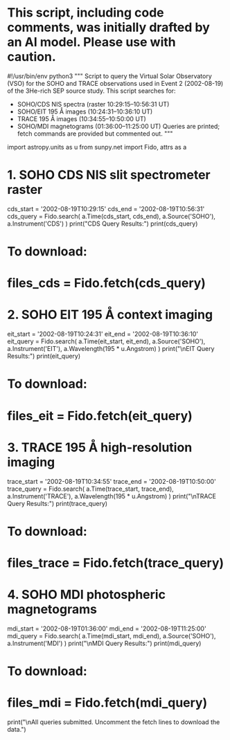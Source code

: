 # This script, including code comments, was initially drafted by an AI model. Please use with caution.

#!/usr/bin/env python3
"""
Script to query the Virtual Solar Observatory (VSO) for the SOHO and TRACE
observations used in Event 2 (2002-08-19) of the 3He-rich SEP source study.
This script searches for:
  - SOHO/CDS NIS spectra (raster 10:29:15–10:56:31 UT)
  - SOHO/EIT 195 Å images (10:24:31–10:36:10 UT)
  - TRACE 195 Å images (10:34:55–10:50:00 UT)
  - SOHO/MDI magnetograms (01:36:00–11:25:00 UT)
Queries are printed; fetch commands are provided but commented out.
"""

import astropy.units as u
from sunpy.net import Fido, attrs as a

# 1. SOHO CDS NIS slit spectrometer raster 
cds_start = '2002-08-19T10:29:15'
cds_end   = '2002-08-19T10:56:31'
cds_query = Fido.search(
    a.Time(cds_start, cds_end),
    a.Source('SOHO'),
    a.Instrument('CDS')
)
print("CDS Query Results:")
print(cds_query)
# To download:
# files_cds = Fido.fetch(cds_query)

# 2. SOHO EIT 195 Å context imaging
eit_start = '2002-08-19T10:24:31'
eit_end   = '2002-08-19T10:36:10'
eit_query = Fido.search(
    a.Time(eit_start, eit_end),
    a.Source('SOHO'),
    a.Instrument('EIT'),
    a.Wavelength(195 * u.Angstrom)
)
print("\nEIT Query Results:")
print(eit_query)
# To download:
# files_eit = Fido.fetch(eit_query)

# 3. TRACE 195 Å high-resolution imaging
trace_start = '2002-08-19T10:34:55'
trace_end   = '2002-08-19T10:50:00'
trace_query = Fido.search(
    a.Time(trace_start, trace_end),
    a.Instrument('TRACE'),
    a.Wavelength(195 * u.Angstrom)
)
print("\nTRACE Query Results:")
print(trace_query)
# To download:
# files_trace = Fido.fetch(trace_query)

# 4. SOHO MDI photospheric magnetograms
mdi_start = '2002-08-19T01:36:00'
mdi_end   = '2002-08-19T11:25:00'
mdi_query = Fido.search(
    a.Time(mdi_start, mdi_end),
    a.Source('SOHO'),
    a.Instrument('MDI')
)
print("\nMDI Query Results:")
print(mdi_query)
# To download:
# files_mdi = Fido.fetch(mdi_query)

print("\nAll queries submitted. Uncomment the fetch lines to download the data.")
